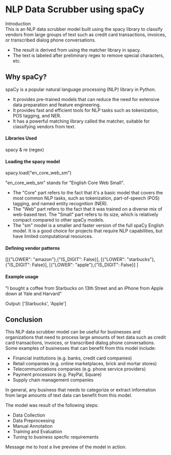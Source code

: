 # NLP Data Scrubber using spaCy
Introduction  
This is an NLP data scrubber model built using the spacy library to classify vendors from large groups of text such as credit card transactions, invoices, or transcribed dialog phone conversations.  
- The result is derived from using the matcher library in spacy.
- The text is labeled after preliminary regex to remove special characters, etc.

## Why spaCy?

spaCy is a popular natural language processing (NLP) library in Python. 

- It provides pre-trained models that can reduce the need for extensive data preparation and feature engineering.
- It provides fast and efficient tools for NLP tasks such as tokenization, POS tagging, and NER.
- It has a powerful matching library called the matcher, suitable for classifying vendors from text.


#### Libraries Used
spacy  & re (regex)  

#### Loading the spacy model
spacy.load("en_core_web_sm")

"en_core_web_sm" stands for "English Core Web Small". 

- The "Core" part refers to the fact that it's a basic model that covers the most common NLP tasks, such as tokenization, part-of-speech (POS) tagging, and named entity recognition (NER). 
- The "Web" part refers to the fact that it was trained on a diverse mix of web-based text. The "Small" part refers to its size, which is relatively compact compared to other spaCy models. 
- The "sm" model is a smaller and faster version of the full spaCy English model. It is a good choice for projects that require NLP capabilities, but have limited computational resources.  



#### Defining vendor patterns
[[{"LOWER": "amazon"},{"IS_DIGIT": False}], [{"LOWER": "starbucks"},{"IS_DIGIT": False}], [{"LOWER": "apple"},{"IS_DIGIT": False}] ]

#### Example usage
"I bought a coffee from Starbucks on 13th Street and an iPhone from Apple down at Yale and Harvard"  
  
Output: ['Starbucks', 'Apple']


## Conclusion
This NLP data scrubber model can be useful for businesses and organizations that need to process large amounts of text data such as credit card transactions, invoices, or transcribed dialog phone conversations. Some examples of businesses that can benefit from this model include:

- Financial institutions (e.g. banks, credit card companies)
- Retail companies (e.g. online marketplaces, brick and mortar stores)
- Telecommunications companies (e.g. phone service providers)
- Payment processors (e.g. PayPal, Square)
- Supply chain management companies

In general, any business that needs to categorize or extract information from large amounts of text data can benefit from this model. 

The model was result of the following steps:

- Data Collection
- Data Preproceesing
- Manual Annotation
- Training and Evaluation 
- Tuning to business specfic requirements

Message me to host a live preview of the model in action.
